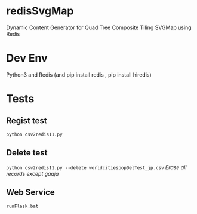 # redisSvgMap
Dynamic Content Generator for Quad Tree Composite Tiling SVGMap using Redis

# Dev Env
Python3 and Redis (and pip install redis , pip install hiredis)

# Tests
## Regist test
``python csv2redis11.py``

## Delete test
``python csv2redis11.py --delete worldcitiespopDelTest_jp.csv``
*Erase all records except gaaja*

## Web Service
``runFlask.bat``

